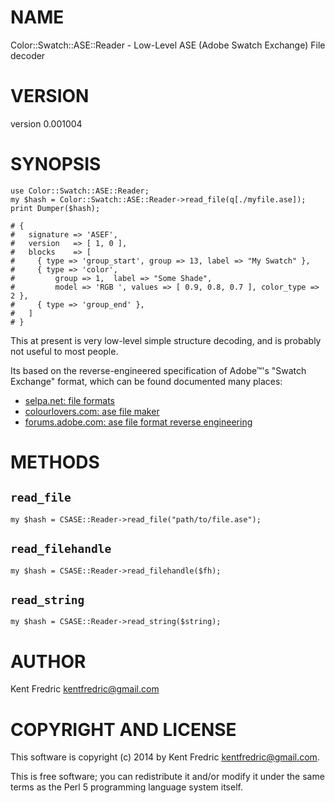 # NAME

Color::Swatch::ASE::Reader - Low-Level ASE (Adobe Swatch Exchange) File decoder

# VERSION

version 0.001004

# SYNOPSIS

    use Color::Swatch::ASE::Reader;
    my $hash = Color::Swatch::ASE::Reader->read_file(q[./myfile.ase]);
    print Dumper($hash);

    # {
    #   signature => 'ASEF',
    #   version   => [ 1, 0 ],
    #   blocks    => [
    #     { type => 'group_start', group => 13, label => "My Swatch" },
    #     { type => 'color',
    #         group => 1,  label => "Some Shade",
    #         model => 'RGB ', values => [ 0.9, 0.8, 0.7 ], color_type => 2 },
    #     { type => 'group_end' },
    #   ]
    # }

This at present is very low-level simple structure decoding, and is probably not useful to most people.

Its based on the reverse-engineered specification of Adobe™'s "Swatch Exchange" format, which can be found documented many places:

- [selpa.net: file formats](http://www.selapa.net/swatches/colors/fileformats.php)
- [colourlovers.com: ase file maker](http://www.colourlovers.com/ase.phps)
- [forums.adobe.com: ase file format reverse engineering](https://forums.adobe.com/thread/322021?start=0&tstart=0)

# METHODS

## `read_file`

    my $hash = CSASE::Reader->read_file("path/to/file.ase");

## `read_filehandle`

    my $hash = CSASE::Reader->read_filehandle($fh);

## `read_string`

    my $hash = CSASE::Reader->read_string($string);

# AUTHOR

Kent Fredric <kentfredric@gmail.com>

# COPYRIGHT AND LICENSE

This software is copyright (c) 2014 by Kent Fredric <kentfredric@gmail.com>.

This is free software; you can redistribute it and/or modify it under
the same terms as the Perl 5 programming language system itself.
